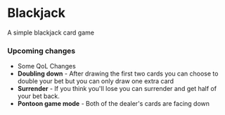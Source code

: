 # Blackjack

A simple blackjack card game

### Upcoming changes
- Some QoL Changes
- **Doubling down** - After drawing the first two cards you can choose to double your bet but you can only draw one extra card
- **Surrender** - If you think you'll lose you can surrender and get half of your bet back.
- **Pontoon game mode** - Both of the dealer's cards are facing down
